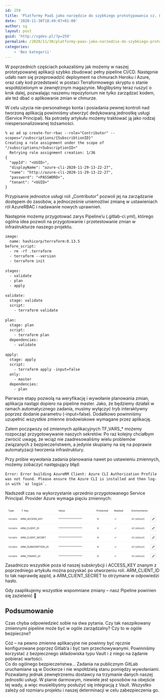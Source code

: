 ```yaml
---
id: 259
title: 'Platformy PaaS jako narzędzie do szybkiego prototypowania cz. 8. – zarządzanie infrastrukturą z poziomu GitLab'
date: '2020-11-30T18:49:07+01:00'
author: sg
layout: post
guid: 'http://sgdev.pl/?p=259'
permalink: /2020/11/30/platformy-paas-jako-narzedzie-do-szybkiego-prototypowania-cz-8-zarzadzanie-infrastruktura-z-poziomu-gitlab/
categories:
    - 'Bez kategorii'
---
```


W poprzednich częściach pokazaliśmy jak możemy w naszej prototypowanej aplikacji szybko zbudować pełny pipeline CI/CD. Następnie udało nam się przeprowadzić deployment na chmurach Heroku i Azure, oraz cały kod przedstawić w postaci Terraformowego skryptu o stanie współdzielonym w zewnętrznym magazynie. Moglibyśmy teraz ruszyć o krok dalej, pozwalając naszemu repozytorium nie tylko zarządzać kodem, ale też dbać o aplikowanie zmian w chmurze.

W celu użycia nie-personalnego konta i posiadania pewnej kontroli nad tworzoną aplikacją powinniśmy utworzyć dedykowaną jednostkę usługi (Service Principal). Na potrzeby artykułu możemy traktować ją jako rodzaj niespersonalizowanej tożsamości.

```
% az ad sp create-for-rbac --role="Contributor" --scopes="/subscriptions/{SubscribtionID}"
Creating a role assignment under the scope of "/subscriptions/<SubscriptionID>"
  Retrying role assignment creation: 1/36
{
  "appId": "<UUID>",
  "displayName": "azure-cli-2020-11-29-13-22-27",
  "name": "http://azure-cli-2020-11-29-13-22-27",
  "password": "<PASSWORD>",
  "tenant": "<UUID>"
}
```

Przypisanie jednostce usługi roli „Contributor” pozwoli jej na zarządzanie dostępem do zasobów, a jednocześnie uniemożliwi zmianę w ustawieniach ról AzureRBAC i nadawanie nowych uprawnień.

Następnie możemy przygotować zarys Pipeline’u (.gitlab-ci.yml), którego ogólna idea pozwoli na przygotowanie i przetestowanie zmian w infrastrukturze naszego projektu.

```
image:
  name: hashicorp/terraform:0.13.5
before_script:
  - rm -rf .terraform
  - terraform --version
  - terraform init
 
stages:
  - validate
  - plan
  - apply

validate:
  stage: validate
  script:
    - terraform validate

plan:
  stage: plan
  script:
    - terraform plan
  dependencies:
    - validate

apply:
  stage: apply
  script:
    - terraform apply -input=false
  only:
    - master
  dependencies:
    - plan

```

Pierwsze etapy pozwolą na weryfikację i wywołanie planowania zmian, aplikacja nastąpi dopiero na pipeline master. Jako, że będziemy działali w ramach automatycznego zadania, musimy wyłączyć tryb interaktywny poprzez dodanie parametru (-input=false). Dodatkowo powinniśmy uzupełnić wszystkie zmienne środowiskowe wymagane przez aplikację.

Zatem począwszy od zmiennych aplikacyjnych TF\_VARS\_\* możemy rozpocząć przygotowywanie naszych sekretów. Po raz kolejny chciałbym zwrócić uwagę, że wciąż nie zaadresowaliśmy wielu problemów związanych z bezpieczeństwem, a jedynie skupiamy na się na poprawie automatyzacji tworzenia infrastruktury.

Przy próbie wywołania zadania planowania nawet po ustawieniu zmiennych, możemy zobaczyć następujący błąd:

```
Error: Error building AzureRM Client: Azure CLI Authorization Profile was not found. Please ensure the Azure CLI is installed and then log-in with `az login`.
```

Nadszedł czas na wykorzystanie uprzednio przygotowanego Service Principal. Provider Azure wymaga pięciu zmiennych:

![](/wp-content/uploads/2020/11/image-15-1024x372.png)
Zasadniczo wszystkie poza id naszej subskrybcji i ACCESS\_KEY znanym z poprzedniego artykułu można pozyskać po utworzeniu roli. ARM\_CLIENT\_ID to tak naprawdę appId, a ARM\_CLIENT\_SECRET to otrzymane w odpowiedzi hasło.

Gdy zaaplikujemy wszystkie wspomniane zmiany – nasz Pipeline powinien się zazielenić 🙂

## Podsumowanie

Czas chyba odpowiedzieć sobie na dwa pytania. Czy tak naszpikowany zmiennymi pipeline może być w ogóle zarządzalny? Czy to w ogóle bezpieczne?

Cóż – na pewno zmienne aplikacyjne nie powinny być ręcznie konfigurowane poprzez Gitlab’a i być tam przechowywanymi. Powinniśmy korzystać z bezpiecznego składowiska typu Vault i z niego na żądanie pobierać wartości.   
Co do ogólnego bezpieczeństwa… Zadania na publicznym GitLab uruchamiane są w Dockerze i nie współdzielą stanu pomiędzy wywołaniami. Pozwalamy jednak zewnętrznemu dostawcy na trzymanie danych naszej jednostki usługi. W planie darmowym, niewiele jest sposobów na obejście tej wady, a więc musielibyśmy posłużyć się integracją z Vault. Wszystko zależy od rozmiaru projektu i naszej determinacji w celu zabezpieczenia go.